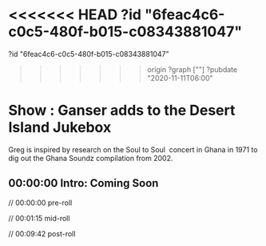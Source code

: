 <<<<<<< HEAD
?id "6feac4c6-c0c5-480f-b015-c08343881047"
=======
?id "6feac4c6-c0c5-480f-b015-c08343881047"
>>>>>>> origin
?graph [""]
?pubdate "2020-11-11T06:00"

# Show : Ganser adds to the Desert Island Jukebox

Greg is inspired by research on the Soul to Soul  concert in Ghana in 1971 to dig out the Ghana Soundz compilation from 2002.

## 00:00:00 Intro: Coming Soon

// 00:00:00 pre-roll

// 00:01:15 mid-roll

// 00:09:42 post-roll
